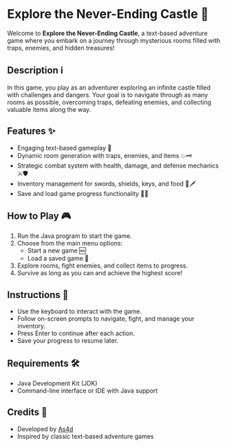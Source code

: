 # Explore the Never-Ending Castle 🏰

Welcome to **Explore the Never-Ending Castle**, a text-based adventure game where you embark on a journey through mysterious rooms filled with traps, enemies, and hidden treasures!

## Description ℹ️

In this game, you play as an adventurer exploring an infinite castle filled with challenges and dangers. Your goal is to navigate through as many rooms as possible, overcoming traps, defeating enemies, and collecting valuable items along the way.

## Features ✨

- Engaging text-based gameplay 📜
- Dynamic room generation with traps, enemies, and items 💥🗝️
- Strategic combat system with health, damage, and defense mechanics ⚔️🛡️
- Inventory management for swords, shields, keys, and food 🍖🗡️
- Save and load game progress functionality 📁💾

## How to Play 🎮

1. Run the Java program to start the game.
2. Choose from the main menu options:
   - Start a new game 🆕
   - Load a saved game 📂
3. Explore rooms, fight enemies, and collect items to progress.
4. Survive as long as you can and achieve the highest score!

## Instructions 📝

- Use the keyboard to interact with the game.
- Follow on-screen prompts to navigate, fight, and manage your inventory.
- Press Enter to continue after each action.
- Save your progress to resume later.

## Requirements 🛠️

- Java Development Kit (JDK)
- Command-line interface or IDE with Java support

## Credits 🙌

- Developed by [As4d](https://github.com/As4d)
- Inspired by classic text-based adventure games
